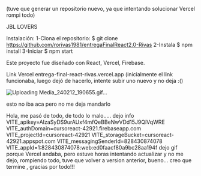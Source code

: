 (tuve que generar un repositorio nuevo, ya que intentando solucionar Vercel rompi todo)

JBL LOVERS

Instalación:
1-Clona el repositorio:
$ git clone https://github.com/rorivas1981/entregaFinalReact2.0-Rivas
2-Instala
$ npm install
3-Iniciar
$ npm start

Este proyecto fue diseñado con React, Vercel, Firebase.

Link Vercel
entrega-final-react-rivas.vercel.app
(inicialmente el link funcionaba, luego dejó de hacerlo, intente subir uno nuevo y no deja :()

![Uploading Media_240212_190655.gif…]()

esto no iba aca pero no me deja mandarlo

Hola, me pasó de todo, de todo lo malo.....
dejo info
VITE_apikey=AIzaSyDS9urAUxf4mfQeBBeNwVDd15J9QiVqWRE
VITE_authDomain=cursoreact-42921.firebaseapp.com
VITE_projectId=cursoreact-42921
VITE_storageBucket=cursoreact-42921.appspot.com
VITE_messagingSenderId=828430874078
VITE_appId=1:828430874078:web:ed0faacf80a9bc28aa194f
dejo gif porque Vercel andaba, pero estuve horas intentando actualizar y no me dejo, rompiendo todo, tuve que volver a version anterior, bueno... creo que termine , gracias por todo!!!
